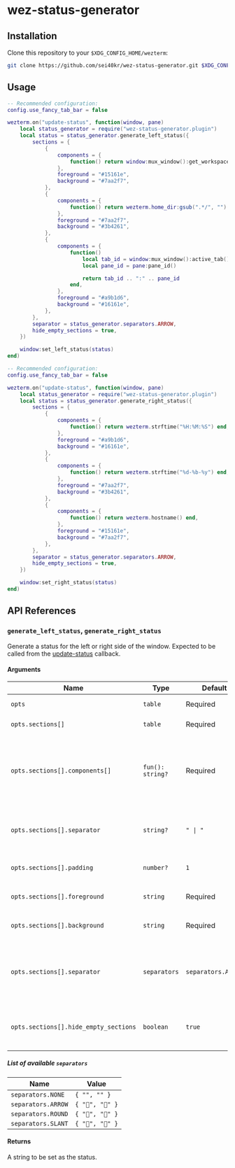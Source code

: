 # wez-status-generator

## Installation

Clone this repository to your `$XDG_CONFIG_HOME/wezterm`:

```sh
git clone https://github.com/sei40kr/wez-status-generator.git $XDG_CONFIG_HOME/wezterm
```

## Usage

```lua
-- Recommended configuration:
config.use_fancy_tab_bar = false

wezterm.on("update-status", function(window, pane)
    local status_generator = require("wez-status-generator.plugin")
    local status = status_generator.generate_left_status({
        sections = {
            {
                components = {
                    function() return window:mux_window():get_workspace() end,
                },
                foreground = "#15161e",
                background = "#7aa2f7",
            },
            {
                components = {
                    function() return wezterm.home_dir:gsub(".*/", "") end,
                },
                foreground = "#7aa2f7",
                background = "#3b4261",
            },
            {
                components = {
                    function()
                        local tab_id = window:mux_window():active_tab():tab_id()
                        local pane_id = pane:pane_id()

                        return tab_id .. ":" .. pane_id
                    end,
                },
                foreground = "#a9b1d6",
                background = "#16161e",
            },
        },
        separator = status_generator.separators.ARROW,
        hide_empty_sections = true,
    })

    window:set_left_status(status)
end)
```

```lua
-- Recommended configuration:
config.use_fancy_tab_bar = false

wezterm.on("update-status", function(window, pane)
    local status_generator = require("wez-status-generator.plugin")
    local status = status_generator.generate_right_status({
        sections = {
            {
                components = {
                    function() return wezterm.strftime("%H:%M:%S") end,
                },
                foreground = "#a9b1d6",
                background = "#16161e",
            },
            {
                components = {
                    function() return wezterm.strftime("%d-%b-%y") end,
                },
                foreground = "#7aa2f7",
                background = "#3b4261",
            },
            {
                components = {
                    function() return wezterm.hostname() end,
                },
                foreground = "#15161e",
                background = "#7aa2f7",
            },
        },
        separator = status_generator.separators.ARROW,
        hide_empty_sections = true,
    })

    window:set_right_status(status)
end)
```

## API References

### `generate_left_status`, `generate_right_status`

Generate a status for the left or right side of the window. Expected to be
called from the [update-status](https://wezfurlong.org/wezterm/config/lua/window-events/update-status.html) callback.

#### Arguments

| Name                                  | Type             | Default            | Description                                                                     |
| ------------------------------------- | ---------------- | ------------------ | ------------------------------------------------------------------------------- |
| `opts`                                | `table`          | Required           | Options for the status                                                          |
| `opts.sections[]`                     | `table`          | Required           | Section of the status                                                           |
| `opts.sections[].components[]`        | `fun(): string?` | Required           | Component of the section. Specify a function that returns a string to render.   |
| `opts.sections[].separator`           | `string?`        | `" \| "`           | Separator between components of the section                                     |
| `opts.sections[].padding`             | `number?`        | `1`                | Padding inside the section                                                      |
| `opts.sections[].foreground`          | `string`         | Required           | Foreground color of the section                                                 |
| `opts.sections[].background`          | `string`         | Required           | Background color of the section                                                 |
| `opts.sections[].separator`           | `separators`     | `separators.ARROW` | Separator between the sections. See below for the list of available separators. |
| `opts.sections[].hide_empty_sections` | `boolean`        | `true`             | Whether to hide the section if all components are empty                         |

##### List of available `separators`

| Name               | Value          |
| ------------------ | -------------- |
| `separators.NONE`  | `{ "", "" }`   |
| `separators.ARROW` | `{ "", "" }` |
| `separators.ROUND` | `{ "", "" }` |
| `separators.SLANT` | `{ "", "" }` |

#### Returns

A string to be set as the status.
